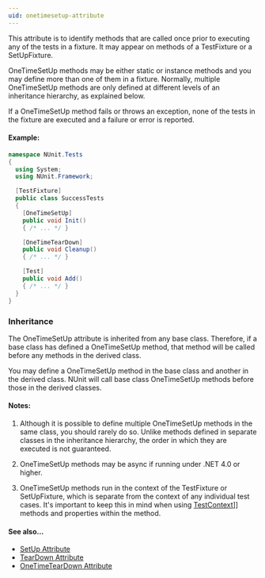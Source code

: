 ```yaml
---
uid: onetimesetup-attribute
---
```


This attribute is to identify methods that are called once prior to executing any of the tests
in a fixture. It may appear on methods of a TestFixture or a SetUpFixture.

OneTimeSetUp methods may be either static or
instance methods and you may define more than one of them in a fixture.
Normally, multiple OneTimeSetUp methods are only defined at different levels
of an inheritance hierarchy, as explained below.

If a OneTimeSetUp method fails or throws an exception, none of the tests
in the fixture are executed and a failure or error is reported.

#### Example:

```csharp
namespace NUnit.Tests
{
  using System;
  using NUnit.Framework;

  [TestFixture]
  public class SuccessTests
  {
    [OneTimeSetUp]
    public void Init()
    { /* ... */ }

    [OneTimeTearDown]
    public void Cleanup()
    { /* ... */ }

    [Test]
    public void Add()
    { /* ... */ }
  }
}
```

### Inheritance

The OneTimeSetUp attribute is inherited from any base class. Therefore, if a base
class has defined a OneTimeSetUp method, that method will be called
before any methods in the derived class.

You may define a OneTimeSetUp method
in the base class and another in the derived class. NUnit will call base
class OneTimeSetUp methods before those in the derived classes.

#### Notes:

 1. Although it is possible to define multiple OneTimeSetUp methods
    in the same class, you should rarely do so. Unlike methods defined in
    separate classes in the inheritance hierarchy, the order in which they
    are executed is not guaranteed.

 2. OneTimeSetUp methods may be async if running under .NET 4.0 or higher.

 3. OneTimeSetUp methods run in the context of the TestFixture or SetUpFixture, which is separate from the context of    any individual test cases. It's important to keep this in mind when using [TestContext](xref:TestContext)]] methods and properties within the method.

#### See also...
 * [SetUp Attribute](SetUp.md)
 * [TearDown Attribute](TearDown.md)
 * [OneTimeTearDown Attribute](OneTimeTearDown.md)

